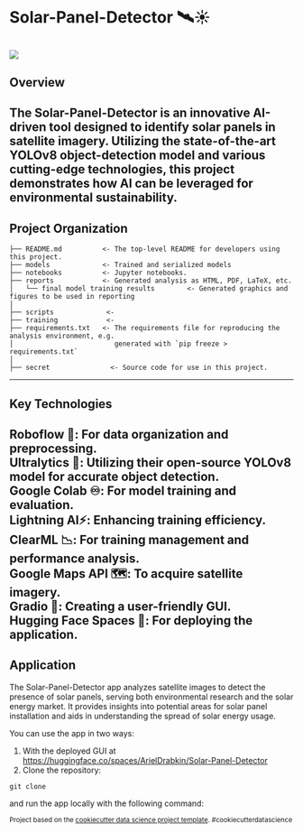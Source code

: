 Solar-Panel-Detector 🛰️☀️
==============================
![](deployment/examples/spd-demo.gif)
--------
Overview
------------
The Solar-Panel-Detector is an innovative AI-driven tool designed to identify solar panels in satellite imagery. 
Utilizing the state-of-the-art YOLOv8 object-detection model and various cutting-edge technologies, this project demonstrates how AI can be leveraged for environmental sustainability.
--------
Project Organization
------------

    ├── README.md          <- The top-level README for developers using this project.
    ├── models             <- Trained and serialized models
    ├── notebooks          <- Jupyter notebooks.
    ├── reports            <- Generated analysis as HTML, PDF, LaTeX, etc.
    │   └── final model training results        <- Generated graphics and figures to be used in reporting
    │
    ├── scripts             <- 
    ├── training            <- 
    ├── requirements.txt   <- The requirements file for reproducing the analysis environment, e.g.
    │                         generated with `pip freeze > requirements.txt`
    │
    ├── secret               <- Source code for use in this project.

--------
Key Technologies
------------
**Roboflow** 🤖: For data organization and preprocessing.  
**Ultralytics** 🌊: Utilizing their open-source YOLOv8 model for accurate object detection.  
**Google Colab** ♾️: For model training and evaluation.  
**Lightning AI**⚡: Enhancing training efficiency.  
**ClearML** 📉: For training management and performance analysis.  
**Google Maps API** 🗺️: To acquire satellite imagery.  
**Gradio** 🎢: Creating a user-friendly GUI.  
**Hugging Face Spaces** 🤗: For deploying the application.  
------------
Application
------------
The Solar-Panel-Detector app analyzes satellite images to detect the presence of solar panels, serving both environmental research and the solar energy market. 
It provides insights into potential areas for solar panel installation and aids in understanding the spread of solar energy usage.

You can use the app in two ways:
1. With the deployed GUI at https://huggingface.co/spaces/ArielDrabkin/Solar-Panel-Detector
2. Clone the repository:
``` 
git clone
```
 and run the app locally with the following command:

<p><small>Project based on the <a target="_blank" href="https://drivendata.github.io/cookiecutter-data-science/">cookiecutter data science project template</a>. #cookiecutterdatascience</small></p>
